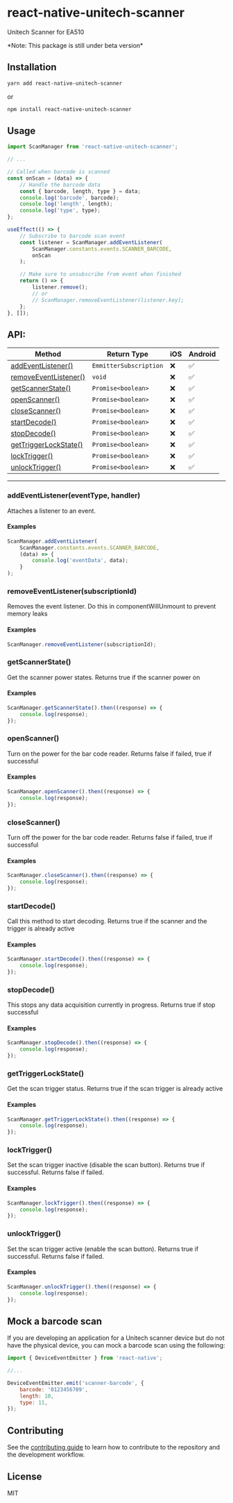 # react-native-unitech-scanner

Unitech Scanner for EA510

\*Note: This package is still under beta version\*

## Installation

```sh
yarn add react-native-unitech-scanner
```

or

```sh
npm install react-native-unitech-scanner
```

## Usage

```js
import ScanManager from 'react-native-unitech-scanner';

// ...

// Called when barcode is scanned
const onScan = (data) => {
	// Handle the barcode data
	const { barcode, length, type } = data;
	console.log('barcode', barcode);
	console.log('length', length);
	console.log('type', type);
};

useEffect(() => {
	// Subscribe to barcode scan event
	const listener = ScanManager.addEventListener(
		ScanManager.constants.events.SCANNER_BARCODE,
		onScan
	);

	// Make sure to unsubscribe from event when finished
	return () => {
		listener.remove();
		// or
		// ScanManager.removeEventListener(listener.key);
	};
}, []);
```

## API:

| Method                                        | Return Type            | iOS | Android |
| --------------------------------------------- | ---------------------- | --- | ------- |
| [addEventListener()](#addEventListener)       | `EmmitterSubscription` | ❌  | ✅      |
| [removeEventListener()](#removeEventListener) | `void`                 | ❌  | ✅      |
| [getScannerState()](#getScannerState)         | `Promise<boolean>`     | ❌  | ✅      |
| [openScanner()](#openScanner)                 | `Promise<boolean>`     | ❌  | ✅      |
| [closeScanner()](#closeScanner)               | `Promise<boolean>`     | ❌  | ✅      |
| [startDecode()](#startDecode)                 | `Promise<boolean>`     | ❌  | ✅      |
| [stopDecode()](#stopDecode)                   | `Promise<boolean>`     | ❌  | ✅      |
| [getTriggerLockState()](#getTriggerLockState) | `Promise<boolean>`     | ❌  | ✅      |
| [lockTrigger()](#lockTrigger)                 | `Promise<boolean>`     | ❌  | ✅      |
| [unlockTrigger()](#unlockTrigger)             | `Promise<boolean>`     | ❌  | ✅      |

---

### addEventListener(eventType, handler)

Attaches a listener to an event.

#### Examples

```js
ScanManager.addEventListener(
	ScanManager.constants.events.SCANNER_BARCODE,
	(data) => {
		console.log('eventData', data);
	}
);
```

### removeEventListener(subscriptionId)

Removes the event listener. Do this in componentWillUnmount to prevent memory leaks

#### Examples

```js
ScanManager.removeEventListener(subscriptionId);
```

### getScannerState()

Get the scanner power states. Returns true if the scanner power on

#### Examples

```js
ScanManager.getScannerState().then((response) => {
	console.log(response);
});
```

### openScanner()

Turn on the power for the bar code reader. Returns false if failed, true if successful

#### Examples

```js
ScanManager.openScanner().then((response) => {
	console.log(response);
});
```

### closeScanner()

Turn off the power for the bar code reader. Returns false if failed, true if successful

#### Examples

```js
ScanManager.closeScanner().then((response) => {
	console.log(response);
});
```

### startDecode()

Call this method to start decoding. Returns true if the scanner and the trigger is already active

#### Examples

```js
ScanManager.startDecode().then((response) => {
	console.log(response);
});
```

### stopDecode()

This stops any data acquisition currently in progress. Returns true if stop successful

#### Examples

```js
ScanManager.stopDecode().then((response) => {
	console.log(response);
});
```

### getTriggerLockState()

Get the scan trigger status. Returns true if the scan trigger is already active

#### Examples

```js
ScanManager.getTriggerLockState().then((response) => {
	console.log(response);
});
```

### lockTrigger()

Set the scan trigger inactive (disable the scan button). Returns true if successful. Returns false if failed.

#### Examples

```js
ScanManager.lockTrigger().then((response) => {
	console.log(response);
});
```

### unlockTrigger()

Set the scan trigger active (enable the scan button). Returns true if successful. Returns false if failed.

#### Examples

```js
ScanManager.unlockTrigger().then((response) => {
	console.log(response);
});
```

## Mock a barcode scan

If you are developing an application for a Unitech scanner device but do not have the physical device, you can mock a barcode scan using the following:

```js
import { DeviceEventEmitter } from 'react-native';

//...

DeviceEventEmitter.emit('scanner-barcode', {
	barcode: '0123456789',
	length: 10,
	type: 11,
});
```

## Contributing

See the [contributing guide](CONTRIBUTING.md) to learn how to contribute to the repository and the development workflow.

## License

MIT
